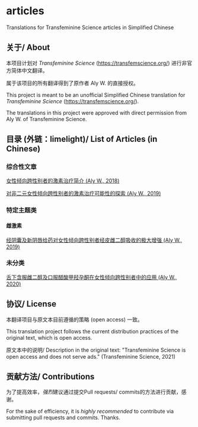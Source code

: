 # articles
Translations for Transfeminine Science articles in Simplified Chinese

## 关于/ About

本项目计划对 _Transfeminine Science_ (https://transfemscience.org/) 进行非官方简体中文翻译。

属于该项目的所有翻译得到了原作者 Aly W. 的直接授权。

This project is meant to be an unofficial Simplified Chinese translation for _Transfeminine Science_ (https://transfemscience.org/).

The translations in this project were approved with direct permission from Aly W. of Transfeminine Science.

## 目录 (外链：limelight)/ List of Articles (in Chinese)
### 综合性文章

[女性倾向跨性别者的激素治疗简介 (Aly W., 2018)](https://limelight.moe/t/topic/7000)

[对非二元女性倾向跨性别者的激素治疗可能性的探索 (Aly W., 2019)](https://limelight.moe/t/topic/7303)

### 特定主题类

#### 雌激素

[经阴囊及新阴唇给药对女性倾向跨性别者经皮雌二醇吸收的极大增强 (Aly W., 2019)](https://limelight.moe/t/topic/8307)

### 未分类

[舌下含服雌二醇及口服醋酸甲羟孕酮在女性倾向跨性别者中的应用 (Aly W., 2020)](https://limelight.moe/t/topic/8298)

## 协议/ License

本翻译项目与原文本目前遵循的策略 (open access) 一致。

This translation project follows the current distribution practices of the original text, which is open access.

原文本中的说明/ Description in the original text: "Transfeminine Science is open access and does not serve ads." (Transfeminine Science, 2021)

## 贡献方法/ Contributions

为了提高效率，*强烈*建议通过提交Pull requests/ commits的方法进行贡献，感谢。

For the sake of efficiency, it is *highly recommended* to contribute via submitting pull requests and commits. Thanks.
